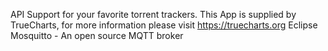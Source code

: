 API Support for your favorite torrent trackers.
This App is supplied by TrueCharts, for more information please visit https://truecharts.org
Eclipse Mosquitto - An open source MQTT broker
